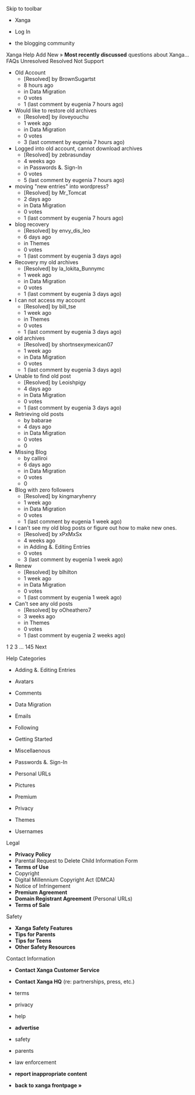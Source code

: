 Skip to toolbar

*   Xanga

*   Log In

*   the blogging community

Xanga Help Add New » **Most recently discussed** questions about Xanga… FAQs Unresolved Resolved Not Support

*   Old Account
    *   \[Resolved\] by BrownSugartst
    *   8 hours ago
    *   in Data Migration
    *   0 votes
    *   1 (last comment by eugenia 7 hours ago)
*   Would like to restore old archives
    *   \[Resolved\] by iloveyouchu
    *   1 week ago
    *   in Data Migration
    *   0 votes
    *   3 (last comment by eugenia 7 hours ago)
*   Logged into old account, cannot download archives
    *   \[Resolved\] by zebrasunday
    *   4 weeks ago
    *   in Passwords &. Sign-In
    *   0 votes
    *   5 (last comment by eugenia 7 hours ago)
*   moving "new entries" into wordpress?
    *   \[Resolved\] by Mr\_Tomcat
    *   2 days ago
    *   in Data Migration
    *   0 votes
    *   1 (last comment by eugenia 7 hours ago)
*   blog recovery
    *   \[Resolved\] by envy\_dis\_leo
    *   6 days ago
    *   in Themes
    *   0 votes
    *   1 (last comment by eugenia 3 days ago)
*   Recovery my old archives
    *   \[Resolved\] by la\_lokita\_Bunnymc
    *   1 week ago
    *   in Data Migration
    *   0 votes
    *   1 (last comment by eugenia 3 days ago)
*   I can not access my account
    *   \[Resolved\] by bill\_tse
    *   1 week ago
    *   in Themes
    *   0 votes
    *   1 (last comment by eugenia 3 days ago)
*   old archives
    *   \[Resolved\] by shortnsexymexican07
    *   1 week ago
    *   in Data Migration
    *   0 votes
    *   1 (last comment by eugenia 3 days ago)
*   Unable to find old post
    *   \[Resolved\] by Leoishpigy
    *   4 days ago
    *   in Data Migration
    *   0 votes
    *   1 (last comment by eugenia 3 days ago)
*   Retrieving old posts
    *   by babarae
    *   4 days ago
    *   in Data Migration
    *   0 votes
    *   0
*   Missing Blog
    *   by calliroi
    *   6 days ago
    *   in Data Migration
    *   0 votes
    *   0
*   Blog with zero followers
    *   \[Resolved\] by kingmaryhenry
    *   1 week ago
    *   in Data Migration
    *   0 votes
    *   1 (last comment by eugenia 1 week ago)
*   I can't see my old blog posts or figure out how to make new ones.
    *   \[Resolved\] by xPxMxSx
    *   4 weeks ago
    *   in Adding &. Editing Entries
    *   0 votes
    *   3 (last comment by eugenia 1 week ago)
*   Renew
    *   \[Resolved\] by blhilton
    *   1 week ago
    *   in Data Migration
    *   0 votes
    *   1 (last comment by eugenia 1 week ago)
*   Can't see any old posts
    *   \[Resolved\] by oOheathero7
    *   3 weeks ago
    *   in Themes
    *   0 votes
    *   1 (last comment by eugenia 2 weeks ago)

1 2 3 ... 145 Next

Help Categories

*   Adding &. Editing Entries
*   Avatars
*   Comments
*   Data Migration
*   Emails
*   Following
*   Getting Started
*   Miscellaenous

*   Passwords &. Sign-In
*   Personal URLs
*   Pictures
*   Premium
*   Privacy
*   Themes
*   Usernames

Legal

*   **Privacy Policy**
*   Parental Request to Delete Child Information Form
*   **Terms of Use**
*   Copyright
*   Digital Millennium Copyright Act (DMCA)
*   Notice of Infringement
*   **Premium Agreement**
*   **Domain Registrant Agreement** (Personal URLs)
*   **Terms of Sale**

Safety

*   **Xanga Safety Features**
*   **Tips for Parents**
*   **Tips for Teens**
*   **Other Safety Resources**

Contact Information

*   **Contact Xanga Customer Service**
*   **Contact Xanga HQ** (re: partnerships, press, etc.)

*   terms
*   privacy
*   help
*   **advertise**

*   safety
*   parents
*   law enforcement
*   **report inappropriate content**

*   **back to xanga frontpage »**